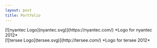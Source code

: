 ```yaml
---
layout: post
title: Portfolio
---
```


<div markdown="1" class="img-block">
[![nyantec Logo](nyantec.svg)](https://nyantec.com/)
*Logo for nyantec 2012*
</div>

<div markdown="1" class="img-block">
[![tersee Logo](tersee.svg)](http://tersee.com/)
*Logo for tersee 2012*
</div>
